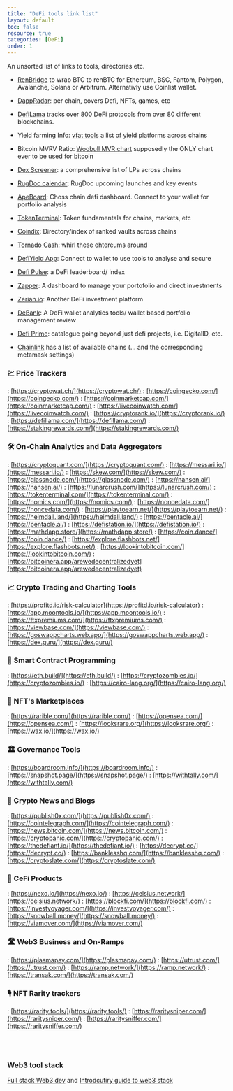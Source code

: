 ```yaml
---
title: "DeFi tools link list"
layout: default
toc: false
resource: true
categories: [DeFi]
order: 1
---
```

An unsorted list of links to tools, directories etc.

* [RenBridge](https://bridge.renproject.io/mint) to wrap BTC to renBTC for Ethereum, BSC, Fantom, Polygon, Avalanche, Solana or Arbitrum. Alternativly use Coinlist wallet.

* [DappRadar](https://dappradar.com/): per chain, covers Defi, NFTs, games, etc

* [DefiLama](https://defillama.com/) tracks over 800 DeFi protocols from over 80 different blockchains.

* Yield farming Info: [vfat tools](https://vfat.tools/)  a list of yield platforms across chains

* Bitcoin MVRV Ratio: [Woobull MVR chart](https://charts.woobull.com/bitcoin-mvrv-ratio/) supposedly the ONLY chart ever to be used for bitcoin

* [Dex Screener](https://dexscreener.com/): a comprehensive list of LPs across chains

* [RugDoc calendar](https://rugdoc.io/):  RugDoc upcoming launches and key events

* [ApeBoard](https://apeboard.finance/dashboard): Choss chain defi dashboard. Connect to your wallet for portfolio analysis

* [TokenTerminal](https://www.tokenterminal.com/):  Token  fundamentals for chains, markets, etc

* [Coindix](https://coindix.com/): Directory/index of ranked vaults across chains

* [Tornado Cash](https://tornado.cash/): whirl these ehtereums around

* [DefiYield App](https://defiyield.app/):  Connect to wallet to use tools to analyse and secure

* [Defi Pulse](https://www.defipulse.com/):  a DeFi leaderboard/ index

* [Zapper](https://zapper.fi/): A dashboard to manage your portofolio and direct investments

* [Zerian.io](https://zerion.io/): Another DeFi investment platform

* [DeBank](https://debank.live/): A DeFi wallet analytics tools/ wallet based portfolio management review

* [Defi Prime](https://defiprime.com/):   catalogue going beyond just defi projects, i.e. DigitalID, etc.

* [Chainlink](https://chainlist.org/) has a list of available chains (... and the corresponding metamask settings)

### 💹 Price Trackers
: [https://cryptowat.ch/](https://cryptowat.ch/)
: [https://coingecko.com/](https://coingecko.com/)
: [https://coinmarketcap.com/](https://coinmarketcap.com/)
: [https://livecoinwatch.com/](https://livecoinwatch.com/)
: [https://cryptorank.io/](https://cryptorank.io/)
: [https://defillama.com/](https://defillama.com/)
: [https://stakingrewards.com/](https://stakingrewards.com/)

### 🛠️ On-Chain Analytics and Data Aggregators
: [https://cryptoquant.com/](https://cryptoquant.com/)
: [https://messari.io/](https://messari.io/)
: [https://skew.com/](https://skew.com/)
: [https://glassnode.com/](https://glassnode.com/)
: [https://nansen.ai/](https://nansen.ai/)
: [https://lunarcrush.com/](https://lunarcrush.com/)
: [https://tokenterminal.com/](https://tokenterminal.com/)
: [https://nomics.com/](https://nomics.com/)
: [https://noncedata.com/](https://noncedata.com/)
: [https://playtoearn.net/](https://playtoearn.net/)
: [https://heimdall.land/](https://heimdall.land/)
: [https://pentacle.ai/](https://pentacle.ai/)
: [https://defistation.io/](https://defistation.io/)
: [https://mathdapp.store/](https://mathdapp.store/)
: [https://coin.dance/](https://coin.dance/)
: [https://explore.flashbots.net/](https://explore.flashbots.net/)
: [https://lookintobitcoin.com/](https://lookintobitcoin.com/)
: [https://bitcoinera.app/arewedecentralizedyet](https://bitcoinera.app/arewedecentralizedyet)

### 📈 Crypto Trading and Charting Tools
: [https://profitd.io/risk-calculator](https://profitd.io/risk-calculator)
: [https://app.moontools.io/](https://app.moontools.io/)
: [https://ftxpremiums.com/](https://ftxpremiums.com/)
: [https://viewbase.com/](https://viewbase.com/)
: [https://goswappcharts.web.app/](https://goswappcharts.web.app/)
: [https://dex.guru/](https://dex.guru/)

### 🤖 Smart Contract Programming
: [https://eth.build/](https://eth.build/)
: [https://cryptozombies.io/](https://cryptozombies.io/)
: [https://cairo-lang.org/](https://cairo-lang.org/)
 
### 🏪 NFT's Marketplaces
: [https://rarible.com/](https://rarible.com/)
: [https://opensea.com/](https://opensea.com/)
: [https://looksrare.org/](https://looksrare.org/)
: [https://wax.io/](https://wax.io/)

### 🏛️ Governance Tools
: [https://boardroom.info/](https://boardroom.info/)
: [https://snapshot.page/](https://snapshot.page/)
: [https://withtally.com/](https://withtally.com/)

### 📰 Crypto News and Blogs
: [https://publish0x.com/](https://publish0x.com/)
: [https://cointelegraph.com/](https://cointelegraph.com/)
: [https://news.bitcoin.com/](https://news.bitcoin.com/)
: [https://cryptopanic.com/](https://cryptopanic.com/)
: [https://thedefiant.io/](https://thedefiant.io/)
: [https://decrypt.co/](https://decrypt.co/)
: [https://banklesshq.com/](https://banklesshq.com/)
: [https://cryptoslate.com/](https://cryptoslate.com/)

### 🏦 CeFi Products
: [https://nexo.io/](https://nexo.io/)
: [https://celsius.network/](https://celsius.network/)
: [https://blockfi.com/](https://blockfi.com/)
: [https://investvoyager.com/](https://investvoyager.com/)
: [https://snowball.money/](https://snowball.money/)
: [https://viamover.com/](https://viamover.com/)

### 🛣️ Web3 Business and On-Ramps
: [https://plasmapay.com/](https://plasmapay.com/)
: [https://utrust.com/](https://utrust.com/)
: [https://ramp.network/](https://ramp.network/)
: [https://transak.com/](https://transak.com/)

### 🎙️ NFT Rarity trackers
: [https://rarity.tools/](https://rarity.tools/)
: [https://raritysniper.com/](https://raritysniper.com/)
: [https://raritysniffer.com/](https://raritysniffer.com/)

<br><br>

### Web3 tool stack
[Full stack Web3 dev](https://dev.to/dabit3/the-complete-guide-to-full-stack-web3-development-4g74) 
and [Introdcutiry guide to web3 stack](https://edgeandnode.com/blog/defining-the-web3-stack)

